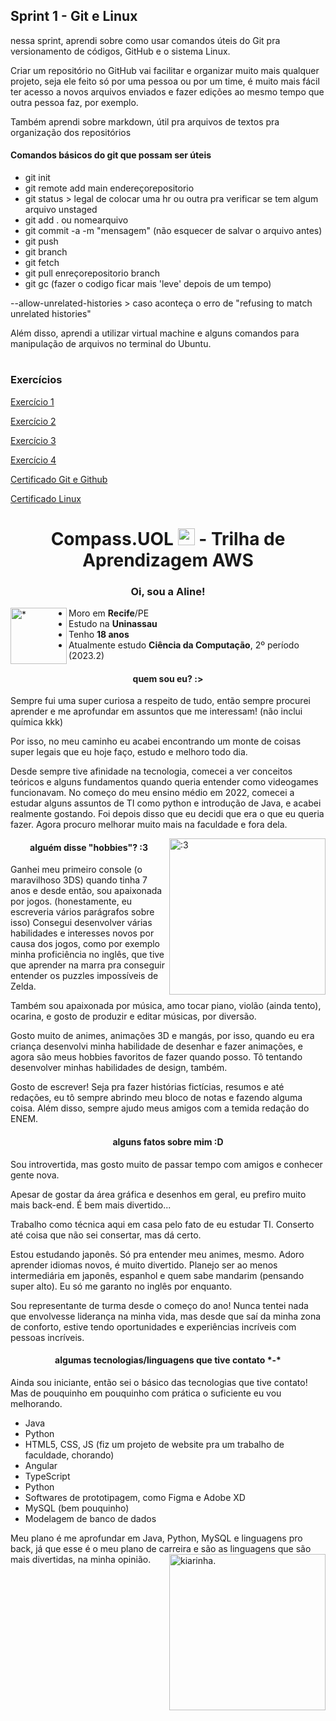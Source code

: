 
##   Sprint 1 - Git e Linux 

<p>

 nessa sprint, aprendi sobre como usar comandos úteis do Git pra versionamento de códigos, GitHub e o sistema Linux.

 Criar um repositório no GitHub vai facilitar e organizar muito mais qualquer projeto, seja ele feito só por uma pessoa ou por um time, é muito mais fácil ter acesso a novos arquivos enviados e fazer edições ao mesmo tempo que outra pessoa faz, por exemplo.

 Também aprendi sobre markdown, útil pra arquivos de textos pra organização dos repositórios


 </p>

 #### Comandos básicos do git que possam ser úteis
 - git init
 - git remote add main endereçorepositorio
 - git status > legal de colocar uma hr ou outra pra verificar se tem algum arquivo unstaged
 - git add . ou nomearquivo
 - git commit -a -m "mensagem"  (não esquecer de salvar o arquivo antes)
- git push
- git branch
- git fetch
- git pull enreçorepositorio branch
- git gc (fazer o codigo ficar mais 'leve' depois de um tempo)

--allow-unrelated-histories > caso aconteça o erro de "refusing to match unrelated histories"

Além disso, aprendi a utilizar virtual machine e alguns comandos para manipulação de arquivos no terminal do Ubuntu.

#

 ### Exercícios
 <a href=exercicios\ex01.md> Exercício 1 </a>

 <a href=exercicios\ex02.md> Exercício 2 </a>
 
 <a href=exercicios\ex03.md> Exercício 3 </a>

 <a href=exercicios\ex04.md> Exercício 4 </a>

 <a href=evidencias\git.jpg> Certificado Git e Github </a>

<a href=evidencias\linux.jpg> Certificado Linux </a>


#


<h1 align=center> Compass.UOL <img src="https://logospng.org/download/uol/logo-uol-icon-256.png" width="27"/> - Trilha de Aprendizagem AWS </h1>

<h3 align="center">Oi, sou a Aline!</h3> 

<img align=left width="90" height="90" src="https://github.com/aline-exe/Compass-UOL/assets/132860472/69ba7b14-6baa-4fa6-82e8-2f624f607ee7" alt="*"> 

- Moro em **Recife**/PE
- Estudo na **Uninassau**
- Tenho **18 anos**
- Atualmente estudo **Ciência da Computação**, 2º período (2023.2)



<h4 align="center"> quem sou eu? :> </h4> 


 <p> Sempre fui uma super curiosa a respeito de tudo, então sempre procurei aprender e me aprofundar em assuntos que me interessam! (não inclui química kkk) </p>
 <p> Por isso, no meu caminho eu acabei encontrando um monte de coisas super legais que eu hoje faço, estudo e melhoro todo dia. </p>
 <p>Desde sempre tive afinidade na tecnologia, comecei a ver conceitos teóricos e alguns fundamentos quando queria entender como videogames funcionavam. No começo do meu ensino médio em 2022, comecei a estudar alguns assuntos de TI como python e introdução de Java, e acabei realmente gostando. Foi depois disso que eu decidi que era o que eu queria fazer. Agora procuro melhorar muito mais na faculdade e fora dela. </p>
 

<img align=right width="250" height="250" src="https://github.com/aline-exe/Compass-UOL/assets/132860472/dea72ed1-12aa-472c-b6d7-0a8cac90d370" alt=":3">

 <h4 align="center"> alguém disse "hobbies"? :3 </h4>
 <p> Ganhei meu primeiro console (o maravilhoso 3DS) quando tinha 7 anos e desde então, sou apaixonada por jogos. (honestamente, eu escreveria vários parágrafos sobre isso) Consegui desenvolver várias habilidades e interesses novos por causa dos jogos, como por exemplo minha proficiência no inglês, que tive que aprender na marra pra conseguir entender os puzzles impossíveis de Zelda. </p>
 <p> Também sou apaixonada por música, amo tocar piano, violão (ainda tento), ocarina, e gosto de produzir e editar músicas, por diversão. </p>
 <p> Gosto muito de animes, animações 3D e mangás, por isso, quando eu era criança desenvolvi minha habilidade de desenhar e fazer animações, e agora são meus hobbies favoritos de fazer quando posso. Tô tentando desenvolver minhas habilidades de design, também. </p> 

 <p> Gosto de escrever! Seja pra fazer histórias fictícias, resumos e até redações, eu tô sempre abrindo meu bloco de notas e fazendo alguma coisa. Além disso, sempre ajudo meus amigos com a temida redação do ENEM. </p> 



 <h4 align="center" > alguns fatos sobre mim :D </h4>
 <p> Sou introvertida, mas gosto muito de passar tempo com amigos e conhecer gente nova.  </p>
 <p> Apesar de gostar da área gráfica e desenhos em geral, eu prefiro muito mais back-end. É bem mais divertido... </p>
 <p> Trabalho como técnica aqui em casa pelo fato de eu estudar TI. Conserto até coisa que não sei consertar, mas dá certo. </p> 
 <p> Estou estudando japonês. Só pra entender meu animes, mesmo. Adoro aprender idiomas novos, é muito divertido. Planejo ser ao menos intermediária em japonês, espanhol e quem sabe mandarim (pensando super alto). Eu só me garanto no inglês por enquanto.
 <p> Sou representante de turma desde o começo do ano! Nunca tentei nada que envolvesse liderança na minha vida, mas desde que saí da minha zona de conforto, estive tendo oportunidades e experiências incríveis com pessoas incríveis. </p>


 <h4 align="center">   algumas tecnologias/linguagens que tive contato *-*  </h4>

<p> Ainda sou iniciante, então sei o básico das tecnologias que tive contato! Mas de pouquinho em pouquinho com prática o suficiente eu vou melhorando.  </p>

* Java
* Python
* HTML5, CSS, JS (fiz um projeto de website pra um trabalho de faculdade, chorando)
* Angular
* TypeScript
* Python 
* Softwares de prototipagem, como Figma e Adobe XD
* MySQL (bem pouquinho)
* Modelagem de banco de dados

<p> Meu plano é me aprofundar em Java, Python, MySQL e linguagens pro back, já que esse é o meu plano de carreira e são as linguagens que são mais divertidas, na minha opinião.





 <img align=right width="250" height="250" src="https://github.com/aline-exe/Compass-UOL/assets/132860472/5894b478-cbf0-4350-940c-67bf1c44c76c" alt="kiarinha.">


